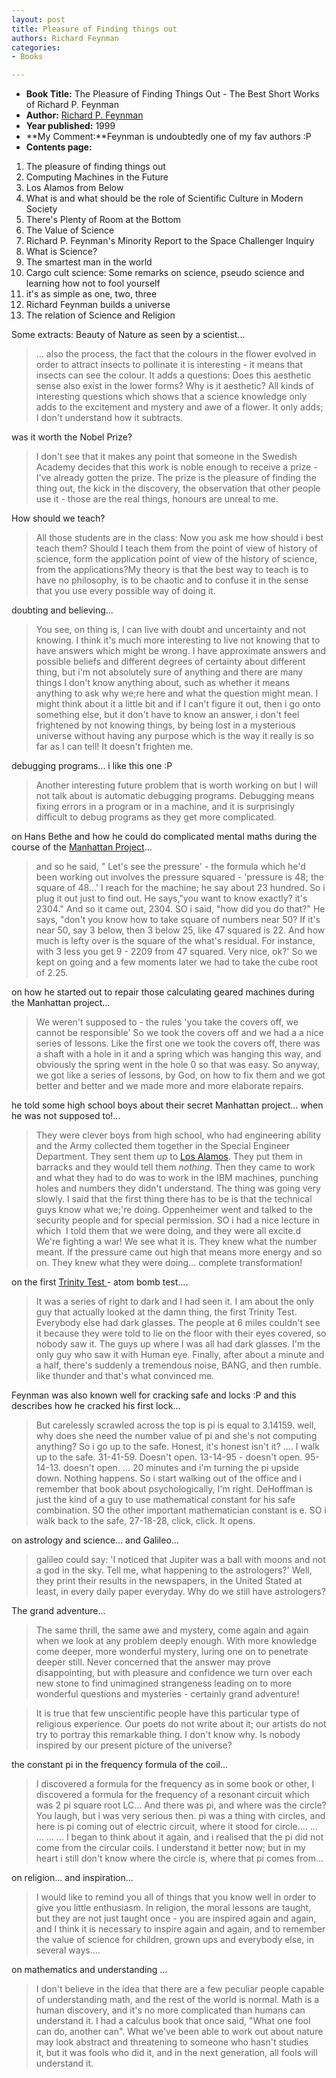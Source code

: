 ```yaml
---
layout: post
title: Pleasure of Finding things out
authors: Richard Feynman
categories:
- Books

---
```



- **Book Title:** The Pleasure of Finding Things Out - The Best Short Works of Richard P. Feynman
- **Author:** [Richard P. Feynman](http://en.wikipedia.org/wiki/Richard_Feynman)
- **Year published:** 1999
- **My Comment:**Feynman is undoubtedly one of my fav authors :P
- **Contents page:**

1. The pleasure of finding things out
2. Computing Machines in the Future
3. Los Alamos from Below
4. What is and what should be the role of Scientific Culture in Modern Society
5. There's Plenty of Room at the Bottom
6. The Value of Science
7. Richard P. Feynman's Minority Report to the Space Challenger Inquiry
8. What is Science?
9. The smartest man in the world
10. Cargo cult science: Some remarks on science, pseudo science and learning how not to fool yourself
11. it's as simple as one, two, three
12. Richard Feynman builds a universe
13. The relation of Science and Religion

Some extracts: Beauty of Nature as seen by a scientist...

> ... also the process, the fact that the colours in the flower evolved in order to attract insects to pollinate it is interesting - it means that insects can see the colour. It adds a questions: Does this aesthetic sense also exist in the lower forms? Why is it aesthetic? All kinds of interesting questions which shows that a science knowledge only adds to the excitement and mystery and awe of a flower. It only adds; I don't understand how it subtracts.

was it worth the Nobel Prize?

> I don't see that it makes any point that someone in the Swedish Academy decides that this work is noble enough to receive a prize - I've already gotten the prize. The prize is the pleasure of finding the thing out, the kick in the discovery, the observation that other people use it - those are the real things, honours are unreal to me.

How should we teach?

> All those students are in the class: Now you ask me how should i best teach them? Should I teach them from the point of view of history of science, form the application point of view of the history of science, from the applications?My theory is that the best way to teach is to have no philosophy, is to be chaotic and to confuse it in the sense that you use every possible way of doing it.

doubting and believing...

> You see, on thing is, I can live with doubt and uncertainty and not knowing. I think it's much more interesting to live not knowing that to have answers which might be wrong. I have approximate answers and possible beliefs and different degrees of certainty about different thing, but i'm not absolutely sure of anything and there are many things I don't know anything about, such as whether it means anything to ask why we;re here and what the question might mean. I might think about it a little bit and if I can't figure it out, then i go onto something else, but it don't have to know an answer, i don't feel frightened by not knowing things, by being lost in a mysterious universe without having any purpose which is the way it really is so far as I can tell! It doesn't frighten me.

debugging programs... i like this one :P

> Another interesting future problem that is worth working on but I will not talk about is automatic debugging programs. Debugging means fixing errors in a program or in a machine, and it is surprisingly difficult to debug programs as they get more complicated.

on Hans Bethe and how he could do complicated mental maths during the course of the [Manhattan Project](http://en.wikipedia.org/wiki/Manhattan_Project)...

> and so he said, " Let's see the pressure' - the formula which he'd been working out involves the pressure squared - 'pressure is 48; the square of 48...' I reach for the machine; he say about 23 hundred. So i plug it out just to find out. He says,"you want to know exactly? it's 2304." And so it came out, 2304. SO i said, "how did you do that?" He says, "don't you know how to take square of numbers near 50? If it's near 50, say 3 below, then 3 below 25, like 47 squared is 22. And how much is lefty over is the square of the what's residual. For instance, with 3 less you get 9 - 2209 from 47 squared. Very nice, ok?' So we kept on going and a few moments later we had to take the cube root of 2.25.

on how he started out to repair those calculating geared machines during the Manhattan project...

> We weren't supposed to - the rules 'you take the covers off, we cannot be responsible' So we took the covers off and we had a a nice series of lessons. Like the first one we took the covers off, there was a shaft with a hole in it and a spring which was hanging this way, and obviously the spring went in the hole 0 so that was easy. So anyway, we got like a series of lessons, by God, on how to fix them and we got better and better and we made more and more elaborate repairs.

he told some high school boys about their secret Manhattan project... when he was not supposed to!...

> They were clever boys from high school, who had engineering ability and the Army collected them together in the Special Engineer Department. They sent them up to [Los Alamos](http://en.wikipedia.org/wiki/Los_Alamos_National_Laboratory). They put them in barracks and they would tell them _nothing_. Then they came to work and what they had to do was to work in the IBM machines, punching holes and numbers they didn't understand. The thing was going very slowly. I said that the first thing there has to be is that the technical guys know what we;'re doing. Oppenheimer went and talked to the security people and for special permission. SO i had a nice lecture in which  I told them that we were doing, and they were all excite.d We're fighting a war! We see what it is. They knew what the number meant. If the pressure came out high that means more energy and so on. They knew what they were doing... complete transformation!

on the first [Trinity Test ](http://en.wikipedia.org/wiki/Trinity_test)- atom bomb test....

> It was a series of right to dark and I had seen it. I am about the only guy that actually looked at the damn thing, the first Trinity Test. Everybody else had dark glasses. The people at 6 miles couldn't see it because they were told to lie on the floor with their eyes covered, so nobody saw it. The guys up where I was all had dark glasses. I'm the only guy who saw it with Human eye. Finally, after about a minute and a half, there's suddenly a tremendous noise, BANG, and then rumble. like thunder and that's what convinced me.

Feynman was also known well for cracking safe and locks :P and this describes how he cracked his first lock...

> But carelessly scrawled across the top is pi is equal to 3.14159. well, why does she need the number value of pi and she's not computing anything? So i go up to the safe. Honest, it's honest isn't it? .... I walk up to the safe. 31-41-59. Doesn't open. 13-14-95 - doesn't open. 95-14-13. doesn't open. ... 20 minutes and i'm turning the pi upside down. Nothing happens. So i start walking out of the office and i remember that book about psychologically, I'm right. DeHoffman is just the kind of a guy to use mathematical constant for his safe combination. SO the other important mathematician constant is e. SO i walk back to the safe, 27-18-28, click, click. It opens.

on astrology and science... and Galileo...

> galileo could say: 'I noticed that Jupiter was a ball with moons and not a god in the sky. Tell me, what happening to the astrologers?' Well, they print their results in the newspapers, in the United Stated at least, in every daily paper everyday. Why do we still have astrologers?

The grand adventure...

> The same thrill, the same awe and mystery, come again and again when we look at any problem deeply enough. With more knowledge come deeper, more wonderful mystery, luring one on to penetrate deeper still. Never concerned that the answer may prove disappointing, but with pleasure and confidence we turn over each new stone to find unimagined strangeness leading on to more wonderful questions and mysteries - certainly grand adventure!

> It is true that few unscientific people have this particular type of religious experience. Our poets do not write about it; our artists do not try to portray this remarkable thing. I don't know why. Is nobody inspired by our present picture of the universe?

the constant pi in the frequency formula of the coil...

> I discovered a formula for the frequency as in some book or other, I discovered a formula for the frequency of a resonant circuit which was 2 pi square root LC... And there was pi, and where was the circle? You laugh, but i was very serious then. pi was a thing with circles, and here is pi coming out of electric circuit, where it stood for circle.... ... ... ... ... I began to think about it again, and i realised that the pi did not come from the circular coils. I understand it better now; but in my heart i still don't know where the circle is, where that pi comes from...

on religion... and inspiration...

> I would like to remind you all of things that you know well in order to give you little enthusiasm. In religion, the moral lessons are taught, but they are not just taught once - you are inspired again and again, and I think it is necessary to inspire again and again, and to remember the value of science for children, grown ups and everybody else, in several ways....

on mathematics and understanding ...

> I don't believe in the idea that there are a few peculiar people capable of understanding math, and the rest of the world is normal. Math is a human discovery, and it's no more complicated than humans can understand it. I had a calculus book that once said, "What one fool can do, another can". What we've been able to work out about nature may look abstract and threatening to someone who hasn't studies it, but it was fools who did it, and in the next generation, all fools will understand it.
